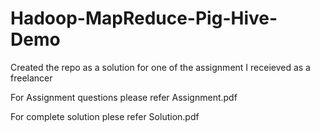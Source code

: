# Hadoop-MapReduce-Pig-Hive-Demo
Created the repo as a solution for one of the assignment I receieved as a freelancer

For Assignment questions please refer Assignment.pdf

For complete solution plese refer Solution.pdf
